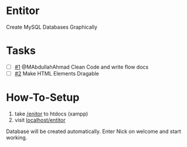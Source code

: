 # Entitor
Create MySQL Databases Graphically

# Tasks
- [ ] [#1](//github.com/MAbdullahAhmad/entitor/issues/1) @MAbdullahAhmad Clean Code and write flow docs
- [ ] [#2](//github.com/MAbdullahAhmad/entitor/issues/2) Make HTML Elements Dragable  

# How-To-Setup

1. take [/enitor](//github.com/MAbdullahAhmad/entitor/entitor) to htdocs (xampp)
2. visit [localhost/entitor](//127.0.0.1/entitor/)

Database will be created automatically. Enter Nick on welcome and start working.
